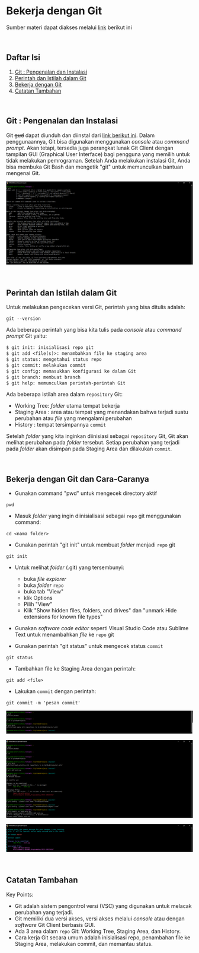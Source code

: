 # Bekerja dengan Git
Sumber materi dapat diakses melalui [link](https://www.youtube.com/watch?v=e-6OkXRqWaE&list=PLFIM0718LjIVknj6sgsSceMqlq242-jNf&index=5) berikut ini

<p>&nbsp;</p>

## Daftar Isi

1. [Git : Pengenalan dan Instalasi](#git--pengenalan-dan-instalasi-)
2. [Perintah dan Istilah dalam Git](#perintah-dan-istilah-dalam-git-)
3. [Bekerja dengan Git](#bekerja-dengan-git-dan-cara-caranya-)
4. [Catatan Tambahan](#catatan-tambahan-)

<p>&nbsp;</p>

## Git : Pengenalan dan Instalasi <a name = "Git"></a>

Git ~~gud~~ dapat diunduh dan diinstal dari [link berikut ini](https://git-scm.com/downloads). Dalam penggunaannya, Git bisa digunakan menggunakan *console* atau *command prompt*. Akan tetapi, tersedia juga perangkat lunak Git Client dengan tampilan GUI (Graphical User Interface) bagi pengguna yang memilih untuk tidak melakukan pemrograman. Setelah Anda melakukan instalasi Git, Anda bisa membuka Git Bash dan mengetik "git" untuk memunculkan bantuan mengenai Git.

![Git](./screenshot/git.png)

<p>&nbsp;</p>

## Perintah dan Istilah dalam Git <a name = "Gitp"></a>

Untuk melakukan pengecekan versi Git, perintah yang bisa ditulis adalah:

```
git --version
```

Ada beberapa perintah yang bisa kita tulis pada *console* atau *command prompt* Git yaitu:

```
$ git init: inisialisasi repo git
$ git add <file(s)>: menambahkan file ke staging area
$ git status: mengetahui status repo
$ git commit: melakukan commit
$ git config: memasukkan konfigurasi ke dalam Git
$ git branch: membuat branch
$ git help: memunculkan perintah-perintah Git
```
Ada beberapa istilah area dalam `repository` Git:
- Working Tree: *folder* utama tempat bekerja
- Staging Area : area atau tempat yang menandakan bahwa terjadi suatu perubahan atau *file* yang mengalami perubahan
- History : tempat tersimpannya `commit`

Setelah *folder* yang kita inginkan diinisiasi sebagai `repository` Git, Git akan melihat perubahan pada *folder* tersebut. Setiap perubahan yang terjadi pada *folder* akan disimpan pada Staging Area dan dilakukan `commit`.

<p>&nbsp;</p>

## Bekerja dengan Git dan Cara-Caranya <a name = "Gitb"></a>

- Gunakan command "pwd" untuk mengecek directory aktif
```
pwd
```
- Masuk *folder* yang ingin diinisialisasi sebagai `repo` git menggunakan command:
```
cd <nama folder>
```
- Gunakan perintah "git init" untuk membuat *folder* menjadi `repo` git
```
git init
```
- Untuk melihat *folder* (.git) yang tersembunyi: 
    - buka *file explorer*
    - buka *folder* `repo`
    - buka tab "View"
    - klik Options
    - Pilih "View"
    - Klik "Show hidden files, folders, and drives" dan "unmark Hide extensions for known file types"

- Gunakan *software code editor* seperti Visual Studio Code atau Sublime Text untuk menambahkan *file* ke `repo` git
- Gunakan perintah "git status" untuk mengecek status `commit`
```
git status
```
- Tambahkan file ke Staging Area dengan perintah: 
```
git add <file>
```
- Lakukan `commit` dengan perintah:
```
git commit -m 'pesan commit'
``` 
![Init](./screenshot/gitinit.png)

![Git Command](./screenshot/gitcommand.png)

![Commit](./screenshot/gitcommit.png)

<p>&nbsp;</p>

## Catatan Tambahan <a name = "CT"></a>

Key Points:

- Git adalah sistem pengontrol versi (VSC) yang digunakan untuk melacak perubahan yang terjadi.
- Git memiliki dua versi akses, versi akses melalui *console* atau dengan *software* Git Client berbasis GUI.
- Ada 3 area dalam `repo` Git: Working Tree, Staging Area, dan History.
- Cara kerja Git secara umum adalah inisialisasi repo, penambahan file ke Staging Area, melakukan commit, dan memantau status.

<p>&nbsp;</p>